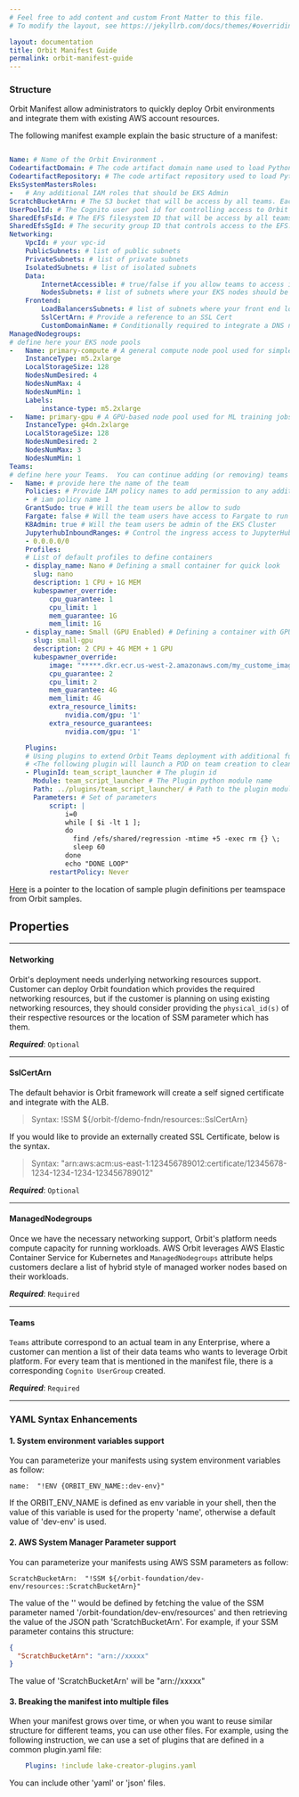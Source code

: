 ```yaml
---
# Feel free to add content and custom Front Matter to this file.
# To modify the layout, see https://jekyllrb.com/docs/themes/#overriding-theme-defaults

layout: documentation
title: Orbit Manifest Guide
permalink: orbit-manifest-guide
---
```


### Structure

Orbit Manifest allow administrators to quickly deploy Orbit environments and integrate them
with existing AWS account resources.

The following manifest example explain the basic structure of a manifest:

```yaml

Name: # Name of the Orbit Environment .
CodeartifactDomain: # The code artifact domain name used to load Python packages by Orbit
CodeartifactRepository: # The code artifact repository used to load Python packages by Orbit
EksSystemMastersRoles:
-   # Any additional IAM roles that should be EKS Admin
ScratchBucketArn: # The S3 bucket that will be access by all teams. Each team has dedicated isolated folder.
UserPoolId: # The Cognito user pool id for controlling access to Orbit
SharedEfsFsId: # The EFS filesystem ID that will be access by all teams. Each team has dedicated isolated folder.
SharedEfsSgId: # The security group ID that controls access to the EFS.
Networking:
    VpcId: # your vpc-id
    PublicSubnets: # list of public subnets
    PrivateSubnets: # list of private subnets
    IsolatedSubnets: # list of isolated subnets
    Data:
        InternetAccessible: # true/false if you allow teams to access internet through their notebooks
        NodesSubnets: # list of subnets where your EKS nodes should be created
    Frontend:
        LoadBalancersSubnets: # list of subnets where your front end load balancers should be created
        SslCertArn: # Provide a reference to an SSL Cert   
        CustomDomainName: # Conditionally required to integrate a DNS name to the custom created SSLCert
ManagedNodegroups:
# define here your EKS node pools
-   Name: primary-compute # A general compute node pool used for simple ETL
    InstanceType: m5.2xlarge
    LocalStorageSize: 128
    NodesNumDesired: 4
    NodesNumMax: 4
    NodesNumMin: 1
    Labels:
        instance-type: m5.2xlarge
-   Name: primary-gpu # A GPU-based node pool used for ML training jobs
    InstanceType: g4dn.2xlarge
    LocalStorageSize: 128
    NodesNumDesired: 2
    NodesNumMax: 3
    NodesNumMin: 1
Teams:
# define here your Teams.  You can continue adding (or removing) teams as needed
-   Name: # provide here the name of the team
    Policies: # Provide IAM policy names to add permission to any additional non-orbit cloud resources
    - # iam policy name 1
    GrantSudo: true # Will the team users be allow to sudo
    Fargate: false # Will the team users have access to Fargate to run containers
    K8Admin: true # Will the team users be admin of the EKS Cluster
    JupyterhubInboundRanges: # Control the ingress access to JupyterHub
    - 0.0.0.0/0
    Profiles:
    # List of default profiles to define containers
    - display_name: Nano # Defining a small container for quick look
      slug: nano
      description: 1 CPU + 1G MEM
      kubespawner_override:
          cpu_guarantee: 1
          cpu_limit: 1
          mem_guarantee: 1G
          mem_limit: 1G
    - display_name: Small (GPU Enabled) # Defining a container with GPU requirement and custom image
      slug: small-gpu
      description: 2 CPU + 4G MEM + 1 GPU
      kubespawner_override:
          image: "*****.dkr.ecr.us-west-2.amazonaws.com/my_custome_image"
          cpu_guarantee: 2
          cpu_limit: 2
          mem_guarantee: 4G
          mem_limit: 4G
          extra_resource_limits:
              nvidia.com/gpu: '1'
          extra_resource_guarantees:
              nvidia.com/gpu: '1'

    Plugins:
    # Using plugins to extend Orbit Teams deployment with additional functionality
    # <The following plugin will launch a POD on team creation to clean up a certain directory>
    - PluginId: team_script_launcher # The plugin id
      Module: team_script_launcher # The Plugin python module name
      Path: ../plugins/team_script_launcher/ # Path to the plugin module code
      Parameters: # Set of parameters
          script: |
              i=0
              while [ $i -lt 1 ];
              do
                find /efs/shared/regression -mtime +5 -exec rm {} \;
                sleep 60
              done
              echo "DONE LOOP"
          restartPolicy: Never

```

[Here](https://github.com/awslabs/aws-orbit-workbench/tree/main/samples/manifests/demo) is a pointer to the location of sample plugin definitions per teamspace from Orbit samples.   

## Properties     

***   

#### Networking   

Orbit's deployment needs underlying networking resources support. Customer can deploy Orbit foundation which provides the required networking resources, but if the customer is planning on using existing networking resources, they should consider providing the `physical_id(s)` of their respective resources or the location of SSM parameter which has them.    

***Required***: `Optional`    

***   

#### SslCertArn   

The default behavior is Orbit framework will create a self signed certificate and integrate with the ALB.
> Syntax: !SSM ${/orbit-f/demo-fndn/resources::SslCertArn}   

If you would like to provide an externally created SSL Certificate, below is the syntax.   
> Syntax: "arn:aws:acm:us-east-1:123456789012:certificate/12345678-1234-1234-1234-123456789012"



***Required***: `Optional`

***   

#### ManagedNodegroups   

Once we have the necessary networking support, Orbit's platform needs compute capacity for running workloads. AWS Orbit leverages AWS Elastic Container Service for Kubernetes and `ManagedNodegroups` attribute helps customers declare a list of hybrid style of managed worker nodes based on their workloads.    

***Required***: `Required`    

***   

#### Teams   

`Teams` attribute correspond to an actual team in any Enterprise, where a customer can mention a list of their data teams who wants to leverage Orbit platform. For every team that is mentioned in the manifest file, there is a corresponding `Cognito UserGroup` created.   

***Required***: `Required`    

***   

### YAML Syntax Enhancements

#### 1. System environment variables support

You can parameterize your manifests using system environment variables as follow:

```
name:  "!ENV {ORBIT_ENV_NAME::dev-env}"
```

If the ORBIT_ENV_NAME is defined as env variable in your shell,  then the value of this variable is used for the property 'name', otherwise a default value of 'dev-env' is used.

#### 2. AWS System Manager Parameter support

You can parameterize your manifests using AWS SSM parameters as follow:

```
ScratchBucketArn:  "!SSM ${/orbit-foundation/dev-env/resources::ScratchBucketArn}"
```

The value of the '' would be defined by fetching the value of the SSM parameter named '/orbit-foundation/dev-env/resources' and then retrieving the value of the JSON path 'ScratchBucketArn'.  For example, if your SSM parameter contains this structure:
```json
{
  "ScratchBucketArn": "arn://xxxxx"
}
```
The value of 'ScratchBucketArn' will be "arn://xxxxx"


#### 3. Breaking the manifest into multiple files

When your manifest grows over time, or when you want to reuse similar structure for different teams, you can use other files. For example, using the following instruction, we can use a set of plugins that are defined in a common plugin.yaml file:

```yaml
    Plugins: !include lake-creator-plugins.yaml
```

You can include other 'yaml' or 'json' files.
